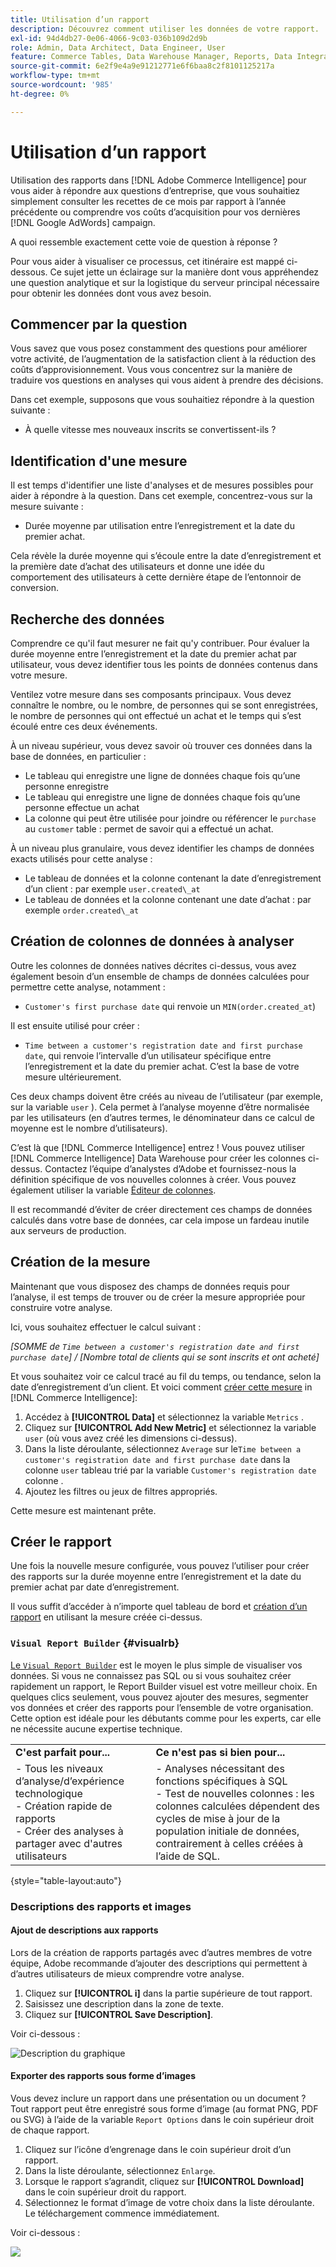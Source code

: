 ```yaml
---
title: Utilisation d’un rapport
description: Découvrez comment utiliser les données de votre rapport.
exl-id: 94d4db27-0e06-4066-9c03-036b109d2d9b
role: Admin, Data Architect, Data Engineer, User
feature: Commerce Tables, Data Warehouse Manager, Reports, Data Integration
source-git-commit: 6e2f9e4a9e91212771e6f6baa8c2f8101125217a
workflow-type: tm+mt
source-wordcount: '985'
ht-degree: 0%

---
```


# Utilisation d’un rapport

Utilisation des rapports dans [!DNL Adobe Commerce Intelligence] pour vous aider à répondre aux questions d’entreprise, que vous souhaitiez simplement consulter les recettes de ce mois par rapport à l’année précédente ou comprendre vos coûts d’acquisition pour vos dernières [!DNL Google AdWords] campaign.

A quoi ressemble exactement cette voie de question à réponse ?

Pour vous aider à visualiser ce processus, cet itinéraire est mappé ci-dessous. Ce sujet jette un éclairage sur la manière dont vous appréhendez une question analytique et sur la logistique du serveur principal nécessaire pour obtenir les données dont vous avez besoin.

## Commencer par la question

Vous savez que vous posez constamment des questions pour améliorer votre activité, de l’augmentation de la satisfaction client à la réduction des coûts d’approvisionnement. Vous vous concentrez sur la manière de traduire vos questions en analyses qui vous aident à prendre des décisions.

Dans cet exemple, supposons que vous souhaitiez répondre à la question suivante :

* À quelle vitesse mes nouveaux inscrits se convertissent-ils ?

## Identification d&#39;une mesure

Il est temps d&#39;identifier une liste d&#39;analyses et de mesures possibles pour aider à répondre à la question. Dans cet exemple, concentrez-vous sur la mesure suivante :

* Durée moyenne par utilisation entre l’enregistrement et la date du premier achat.

Cela révèle la durée moyenne qui s’écoule entre la date d’enregistrement et la première date d’achat des utilisateurs et donne une idée du comportement des utilisateurs à cette dernière étape de l’entonnoir de conversion.

## Recherche des données

Comprendre ce qu&#39;il faut mesurer ne fait qu&#39;y contribuer. Pour évaluer la durée moyenne entre l’enregistrement et la date du premier achat par utilisateur, vous devez identifier tous les points de données contenus dans votre mesure.

Ventilez votre mesure dans ses composants principaux. Vous devez connaître le nombre, ou le nombre, de personnes qui se sont enregistrées, le nombre de personnes qui ont effectué un achat et le temps qui s’est écoulé entre ces deux événements.

À un niveau supérieur, vous devez savoir où trouver ces données dans la base de données, en particulier :

* Le tableau qui enregistre une ligne de données chaque fois qu’une personne enregistre
* Le tableau qui enregistre une ligne de données chaque fois qu’une personne effectue un achat
* La colonne qui peut être utilisée pour joindre ou référencer le `purchase` au `customer` table : permet de savoir qui a effectué un achat.

À un niveau plus granulaire, vous devez identifier les champs de données exacts utilisés pour cette analyse :

* Le tableau de données et la colonne contenant la date d’enregistrement d’un client : par exemple `user.created\_at`
* Le tableau de données et la colonne contenant une date d’achat : par exemple `order.created\_at`

## Création de colonnes de données à analyser

Outre les colonnes de données natives décrites ci-dessus, vous avez également besoin d’un ensemble de champs de données calculées pour permettre cette analyse, notamment :

* `Customer's first purchase date` qui renvoie un `MIN(order.created_at`)

Il est ensuite utilisé pour créer :

* `Time between a customer's registration date and first purchase date`, qui renvoie l’intervalle d’un utilisateur spécifique entre l’enregistrement et la date du premier achat. C’est la base de votre mesure ultérieurement.

Ces deux champs doivent être créés au niveau de l’utilisateur (par exemple, sur la variable `user` ). Cela permet à l’analyse moyenne d’être normalisée par les utilisateurs (en d’autres termes, le dénominateur dans ce calcul de moyenne est le nombre d’utilisateurs).

C’est là que [!DNL Commerce Intelligence] entrez ! Vous pouvez utiliser [!DNL Commerce Intelligence] Data Warehouse pour créer les colonnes ci-dessus. Contactez l’équipe d’analystes d’Adobe et fournissez-nous la définition spécifique de vos nouvelles colonnes à créer. Vous pouvez également utiliser la variable [Éditeur de colonnes](../../data-analyst/data-warehouse-mgr/creating-calculated-columns.md).

Il est recommandé d’éviter de créer directement ces champs de données calculés dans votre base de données, car cela impose un fardeau inutile aux serveurs de production.

## Création de la mesure

Maintenant que vous disposez des champs de données requis pour l’analyse, il est temps de trouver ou de créer la mesure appropriée pour construire votre analyse.

Ici, vous souhaitez effectuer le calcul suivant :


_[SOMME de `Time between a customer's registration date and first purchase date`] / [Nombre total de clients qui se sont inscrits et ont acheté]_

Et vous souhaitez voir ce calcul tracé au fil du temps, ou tendance, selon la date d’enregistrement d’un client. Et voici comment [créer cette mesure](../../data-user/reports/ess-manage-data-metrics.md) in [!DNL Commerce Intelligence]:

1. Accédez à **[!UICONTROL Data]** et sélectionnez la variable `Metrics` .
1. Cliquez sur **[!UICONTROL Add New Metric]** et sélectionnez la variable `user` (où vous avez créé les dimensions ci-dessus).
1. Dans la liste déroulante, sélectionnez `Average` sur le`Time between a customer's registration date and first purchase date` dans la colonne `user` tableau trié par la variable `Customer's registration date`  colonne .
1. Ajoutez les filtres ou jeux de filtres appropriés.

Cette mesure est maintenant prête.

## Créer le rapport

Une fois la nouvelle mesure configurée, vous pouvez l’utiliser pour créer des rapports sur la durée moyenne entre l’enregistrement et la date du premier achat par date d’enregistrement.

Il vous suffit d’accéder à n’importe quel tableau de bord et [création d’un rapport](../../data-user/reports/ess-manage-data-metrics.md) en utilisant la mesure créée ci-dessus.

### `Visual Report Builder` {#visualrb}

[Le `Visual Report Builder`](../../data-user/reports/ess-rpt-build-visual.md) est le moyen le plus simple de visualiser vos données. Si vous ne connaissez pas SQL ou si vous souhaitez créer rapidement un rapport, le Report Builder visuel est votre meilleur choix. En quelques clics seulement, vous pouvez ajouter des mesures, segmenter vos données et créer des rapports pour l’ensemble de votre organisation. Cette option est idéale pour les débutants comme pour les experts, car elle ne nécessite aucune expertise technique.

|  |  |
|--- |--- |
| **C&#39;est parfait pour...** | **Ce n&#39;est pas si bien pour...** |
| - Tous les niveaux d’analyse/d’expérience technologique<br>- Création rapide de rapports<br>- Créer des analyses à partager avec d&#39;autres utilisateurs | - Analyses nécessitant des fonctions spécifiques à SQL<br>- Test de nouvelles colonnes : les colonnes calculées dépendent des cycles de mise à jour de la population initiale de données, contrairement à celles créées à l’aide de SQL. |

{style="table-layout:auto"}

### Descriptions des rapports et images

#### Ajout de descriptions aux rapports

Lors de la création de rapports partagés avec d’autres membres de votre équipe, Adobe recommande d’ajouter des descriptions qui permettent à d’autres utilisateurs de mieux comprendre votre analyse.

1. Cliquez sur **[!UICONTROL i]** dans la partie supérieure de tout rapport.
1. Saisissez une description dans la zone de texte.
1. Cliquez sur **[!UICONTROL Save Description]**.

Voir ci-dessous :

![Description du graphique](../../assets/Chart_Description.gif)

#### Exporter des rapports sous forme d’images

Vous devez inclure un rapport dans une présentation ou un document ? Tout rapport peut être enregistré sous forme d’image (au format PNG, PDF ou SVG) à l’aide de la variable `Report Options` dans le coin supérieur droit de chaque rapport.

1. Cliquez sur l’icône d’engrenage dans le coin supérieur droit d’un rapport.
1. Dans la liste déroulante, sélectionnez `Enlarge`.
1. Lorsque le rapport s’agrandit, cliquez sur **[!UICONTROL Download]** dans le coin supérieur droit du rapport.
1. Sélectionnez le format d’image de votre choix dans la liste déroulante. Le téléchargement commence immédiatement.

Voir ci-dessous :

![](../../assets/exp-rep-as-image.gif)
